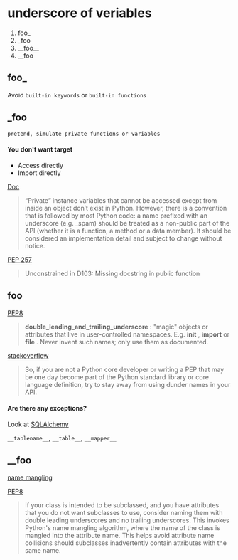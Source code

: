 # underscore of veriables

1. foo_
2. _foo
3. \_\_foo\_\_
4. __foo

## foo_

Avoid `built-in keywords` or `built-in functions`

## _foo

`pretend, simulate private functions or variables`

#### You don't want target
*  Access directly
* Import directly

[Doc](https://docs.python.org/3/tutorial/classes.html#private-variables)

>“Private” instance variables that cannot be accessed except from inside an object don’t exist in Python. However, there is a convention that is followed by most Python code: a name prefixed with an underscore (e.g. _spam) should be treated as a non-public part of the API (whether it is a function, a method or a data member). It should be considered an implementation detail and subject to change without notice.

[PEP 257](https://pep257.readthedocs.io/en/latest/error_codes.html#grouping)

>Unconstrained in D103: Missing docstring in public function


## __foo__

[PEP8](https://www.python.org/dev/peps/pep-0008/#naming-conventions)

>__double_leading_and_trailing_underscore__ : "magic" objects or attributes that live in user-controlled namespaces. E.g. __init__ , __import__ or __file__ . Never invent such names; only use them as documented.

[stackoverflow](https://stackoverflow.com/questions/27965088/never-invent-such-names-only-use-them-as-documented-who/27965109#27965109)

>So, if you are not a Python core developer or writing a PEP that may be one day become part of the Python standard library or core language definition, try to stay away from using dunder names in your API.

#### Are there any exceptions?
Look at [SQLAlchemy](https://github.com/zzzeek/sqlalchemy)

`__tablename__`, `__table__`, `__mapper__`

## __foo
[name mangling](https://en.wikipedia.org/wiki/Name_mangling#Python)

[PEP8](https://www.python.org/dev/peps/pep-0008/)

>If your class is intended to be subclassed, and you have attributes that you do not want subclasses to use, consider naming them with double leading underscores and no trailing underscores. This invokes Python's name mangling algorithm, where the name of the class is mangled into the attribute name. This helps avoid attribute name collisions should subclasses inadvertently contain attributes with the same name.
